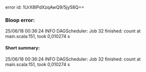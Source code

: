 error id: 1UrX8IPdXzqAwQ9/5jy58Q==
### Bloop error:

25/06/18 00:36:24 INFO DAGScheduler: Job 32 finished: count at main.scala:151, took 0,010274 s
#### Short summary: 

25/06/18 00:36:24 INFO DAGScheduler: Job 32 finished: count at main.scala:151, took 0,010274 s